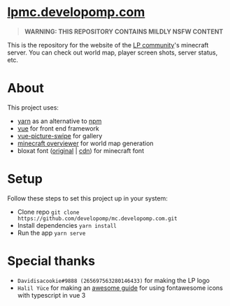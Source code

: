 # [lpmc.developomp.com](https://lpmc.developomp.com)

> **WARNING: THIS REPOSITORY CONTAINS MILDLY NSFW CONTENT**

This is the repository for the website of the [LP community](https://discord.gg/HvjrMKS)'s minecraft server.
You can check out world map, player screen shots, server status, etc.

# About

This project uses:

-   [yarn](https://yarnpkg.com) as an alternative to [npm](https://www.npmjs.com)
-   [vue](https://vuejs.org) for front end framework
-   [vue-picture-swipe](https://github.com/rap2hpoutre/vue-picture-swipe) for gallery
-   [minecraft overviewer](https://github.com/overviewer/Minecraft-Overviewer) for world map generation
-   bloxat font ([original](https://www.fontspace.com/bloxat-font-f31181) | [cdn](https://www.cdnfonts.com/bloxat.font)) for minecraft font

# Setup

Follow these steps to set this project up in your system:

-   Clone repo `git clone https://github.com/developomp/mc.developomp.com.git`
-   Install dependencies `yarn install`
-   Run the app `yarn serve`

# Special thanks

-   `Davidisacookie#9888 (265697563280146433)` for making the LP logo
-   `Halil Yüce` for making an [awesome guide](https://halilyuce.com/web/how-to-add-font-awesome-to-your-vue-3-project-typescript) for using fontawesome icons with typescript in vue 3

